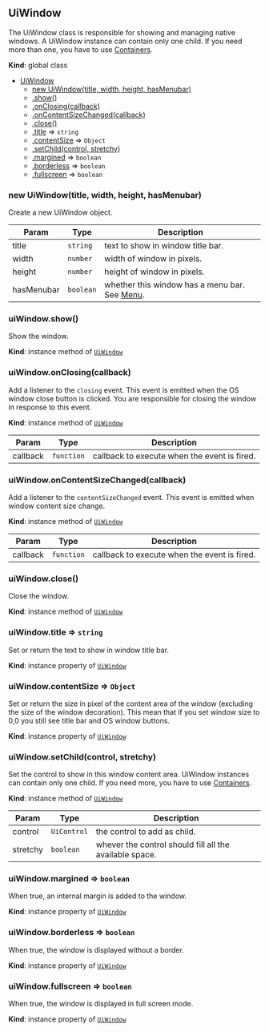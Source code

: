 <a name="UiWindow"></a>

## UiWindow
The UiWindow class is responsible for showing and managing native windows.
A UiWindow instance can contain only one child. If you need
more than one, you have to use [Containers](containers.md).

**Kind**: global class  

* [UiWindow](#UiWindow)
    * [new UiWindow(title, width, height, hasMenubar)](#new_UiWindow_new)
    * [.show()](#UiWindow+show)
    * [.onClosing(callback)](#UiWindow+onClosing)
    * [.onContentSizeChanged(callback)](#UiWindow+onContentSizeChanged)
    * [.close()](#UiWindow+close)
    * [.title](#UiWindow+title) ⇒ <code>string</code>
    * [.contentSize](#UiWindow+contentSize) ⇒ <code>Object</code>
    * [.setChild(control, stretchy)](#UiWindow+setChild)
    * [.margined](#UiWindow+margined) ⇒ <code>boolean</code>
    * [.borderless](#UiWindow+borderless) ⇒ <code>boolean</code>
    * [.fullscreen](#UiWindow+fullscreen) ⇒ <code>boolean</code>

<a name="new_UiWindow_new"></a>

### new UiWindow(title, width, height, hasMenubar)
Create a new UiWindow object.


| Param | Type | Description |
| --- | --- | --- |
| title | <code>string</code> | text to show in window title bar. |
| width | <code>number</code> | width of window in pixels. |
| height | <code>number</code> | height of window in pixels. |
| hasMenubar | <code>boolean</code> | whether this window has a menu bar. See [Menu](#menubar). |

<a name="UiWindow+show"></a>

### uiWindow.show()
Show the window.

**Kind**: instance method of [<code>UiWindow</code>](#UiWindow)  
<a name="UiWindow+onClosing"></a>

### uiWindow.onClosing(callback)
Add a listener to the `closing` event. This event is emitted when the OS
window close button is clicked. You are responsible for closing the
window in response to this event.

**Kind**: instance method of [<code>UiWindow</code>](#UiWindow)  

| Param | Type | Description |
| --- | --- | --- |
| callback | <code>function</code> | callback to execute when the event is fired. |

<a name="UiWindow+onContentSizeChanged"></a>

### uiWindow.onContentSizeChanged(callback)
Add a listener to the `contentSizeChanged` event. This event is emitted
when window content size change.

**Kind**: instance method of [<code>UiWindow</code>](#UiWindow)  

| Param | Type | Description |
| --- | --- | --- |
| callback | <code>function</code> | callback to execute when the event is fired. |

<a name="UiWindow+close"></a>

### uiWindow.close()
Close the window.

**Kind**: instance method of [<code>UiWindow</code>](#UiWindow)  
<a name="UiWindow+title"></a>

### uiWindow.title ⇒ <code>string</code>
Set or return the text to show in window title bar.

**Kind**: instance property of [<code>UiWindow</code>](#UiWindow)  
<a name="UiWindow+contentSize"></a>

### uiWindow.contentSize ⇒ <code>Object</code>
Set or return the size in pixel of the content area of the window
(excluding the size of the window decoration). This mean that if you set window
size to 0,0 you still see title bar and OS window buttons.

**Kind**: instance property of [<code>UiWindow</code>](#UiWindow)  
<a name="UiWindow+setChild"></a>

### uiWindow.setChild(control, stretchy)
Set the control to show in this window content area.
UiWindow instances can contain only one child. If you need
more, you have to use [Containers](containers.md).

**Kind**: instance method of [<code>UiWindow</code>](#UiWindow)  

| Param | Type | Description |
| --- | --- | --- |
| control | <code>UiControl</code> | the control to add as child. |
| stretchy | <code>boolean</code> | whever the control should fill all the available space. |

<a name="UiWindow+margined"></a>

### uiWindow.margined ⇒ <code>boolean</code>
When true, an internal margin is added to the window.

**Kind**: instance property of [<code>UiWindow</code>](#UiWindow)  
<a name="UiWindow+borderless"></a>

### uiWindow.borderless ⇒ <code>boolean</code>
When true, the window is displayed without a border.

**Kind**: instance property of [<code>UiWindow</code>](#UiWindow)  
<a name="UiWindow+fullscreen"></a>

### uiWindow.fullscreen ⇒ <code>boolean</code>
When true, the window is displayed in full screen mode.

**Kind**: instance property of [<code>UiWindow</code>](#UiWindow)  
